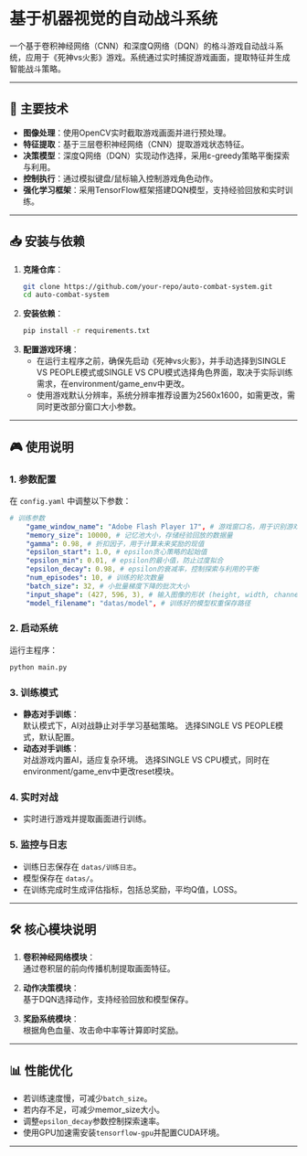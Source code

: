 # 基于机器视觉的自动战斗系统

一个基于卷积神经网络（CNN）和深度Q网络（DQN）的格斗游戏自动战斗系统，应用于《死神vs火影》游戏。系统通过实时捕捉游戏画面，提取特征并生成智能战斗策略。

---

## 🚀 主要技术
- **图像处理**：使用OpenCV实时截取游戏画面并进行预处理。
- **特征提取**：基于三层卷积神经网络（CNN）提取游戏状态特征。
- **决策模型**：深度Q网络（DQN）实现动作选择，采用ε-greedy策略平衡探索与利用。
- **控制执行**：通过模拟键盘/鼠标输入控制游戏角色动作。
- **强化学习框架**：采用TensorFlow框架搭建DQN模型，支持经验回放和实时训练。

---

## 📥 安装与依赖
1. **克隆仓库**：
   ```bash
   git clone https://github.com/your-repo/auto-combat-system.git
   cd auto-combat-system

2. **安装依赖**：
   ```bash
   pip install -r requirements.txt

3. **配置游戏环境**：
   - 在运行主程序之前，确保先启动《死神vs火影》，并手动选择到SINGLE VS PEOPLE模式或SINGLE VS CPU模式选择角色界面，取决于实际训练需求，在environment/game_env中更改。
   - 使用游戏默认分辨率，系统分辨率推荐设置为2560x1600，如需更改，需同时更改部分窗口大小参数。

---

## 🎮 使用说明

### 1. 参数配置
在 `config.yaml` 中调整以下参数：
```yaml
# 训练参数
    "game_window_name": "Adobe Flash Player 17", # 游戏窗口名，用于识别游戏窗口
    "memory_size": 10000, # 记忆池大小，存储经验回放的数据量
    "gamma": 0.98, # 折扣因子，用于计算未来奖励的现值
    "epsilon_start": 1.0, # epsilon贪心策略的起始值
    "epsilon_min": 0.01, # epsilon的最小值，防止过度拟合
    "epsilon_decay": 0.98, # epsilon的衰减率，控制探索与利用的平衡
    "num_episodes": 10, # 训练的轮次数量
    "batch_size": 32, # 小批量梯度下降的批次大小
    "input_shape": (427, 596, 3), # 输入图像的形状 (height, width, channels)
    "model_filename": "datas/model", # 训练好的模型权重保存路径
```

### 2. 启动系统
运行主程序：
```bash
python main.py
```

### 3. 训练模式
- **静态对手训练**：  
  默认模式下，AI对战静止对手学习基础策略。
  选择SINGLE VS PEOPLE模式，默认配置。
- **动态对手训练**：  
  对战游戏内置AI，适应复杂环境。
  选择SINGLE VS CPU模式，同时在environment/game_env中更改reset模块。

### 4. 实时对战
- 实时进行游戏并提取画面进行训练。

### 5. 监控与日志
- 训练日志保存在 `datas/训练日志`。
- 模型保存在 `datas/`。
- 在训练完成时生成评估指标，包括总奖励，平均Q值，LOSS。

---

## 🛠️ 核心模块说明
1. **卷积神经网络模块**：  
   通过卷积层的前向传播机制提取画面特征。
   
2. **动作决策模块**：  
   基于DQN选择动作，支持经验回放和模型保存。

3. **奖励系统模块**：  
   根据角色血量、攻击命中率等计算即时奖励。

---

## 📊 性能优化
- 若训练速度慢，可减少`batch_size`。
- 若内存不足，可减少memor_size大小。
- 调整`epsilon_decay`参数控制探索速率。
- 使用GPU加速需安装`tensorflow-gpu`并配置CUDA环境。

---

